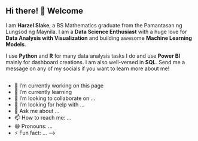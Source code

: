 ## Hi there! 👋 Welcome

I am **Harzel Slake**, a BS Mathematics graduate from the Pamantasan ng Lungsod ng Maynila. I am a **Data Science Enthusiast** with a huge love for **Data Analysis with Visualization** and building awesome **Machine Learning Models**.

I use **Python** and **R** for many data analysis tasks I do and use **Power BI** mainly for dashboard creations. I am also well-versed in **SQL**. Send me a message on any of my socials if you want to learn more about me!
##

- 🔭 I’m currently working on this page
- 🌱 I’m currently learning 
- 👯 I’m looking to collaborate on ...
- 🤔 I’m looking for help with ...
- 💬 Ask me about ...
- 📫 How to reach me: ...
- 😄 Pronouns: ...
- ⚡ Fun fact: ...
-->
